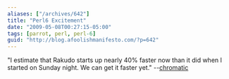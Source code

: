 ```yaml
---
aliases: ["/archives/642"]
title: "Perl6 Excitement"
date: "2009-05-08T00:27:15-05:00"
tags: [parrot, perl, perl-6]
guid: "http://blog.afoolishmanifesto.com/?p=642"
---
```

"I estimate that Rakudo starts up nearly 40% faster now than it did when I
started on Sunday night. We can get it faster yet."
--[chromatic](https://web.archive.org/web/20110805195859/http://use.perl.org/~chromatic/journal/38931)
